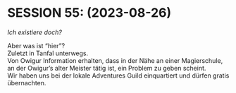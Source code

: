 # **SESSION 55: 	(2023-08-26)**

*Ich existiere doch?* 

Aber was ist “hier”?  
Zuletzt in Tanfal unterwegs.  
Von Owigur Information erhalten, dass in der Nähe an einer Magierschule, an der Owigur’s alter Meister tätig ist, ein Problem zu geben scheint.  
Wir haben uns bei der lokale Adventures Guild einquartiert und dürfen gratis übernachten.